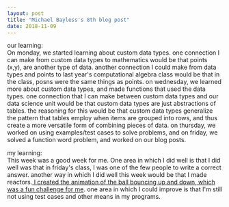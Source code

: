 ```yaml
---
layout: post
title: "Michael Bayless's 8th blog post"
date: 2018-11-09
---
```

our learning: 
<br>
On monday, we started learning about custom data types. one connection I can make from custom data types to mathematics would be that points (x,y), are another type of data. another connection I could make from data types and points to last year's computational algebra class would be that in the class, posns were the same things as points. on wednesday, we learned more about custom data types, and made functions that used the data types. one connection that I can make between custom data types and our data science unit would be that custom data types are just abstractions of tables. the reasoning for this would be that custom data types generalize the pattern that tables employ when items are grouped into rows, and thus create a more versatile form of combining pieces of data. on thursday, we worked on using examples/test cases to solve problems, and on friday, we solved a function word problem, and worked on our blog posts.

my learning:
<br>
This week was a good week for me. One area in which I did well is that I did well was that in friday's class, I was one of the few people to write a correct answer. another way in which I did well this week would be that I made reactors.<a href="https://code.pyret.org/editor#share=1RXxZI_beTaGeUpWbi5mdvWex1xhD_y3o&v=be0f222"> I created the animation of the ball bouncing up and down, which was a fun challenge for me</a>. one area in which I could improve is that I'm still not using test cases and other means in my programs.
